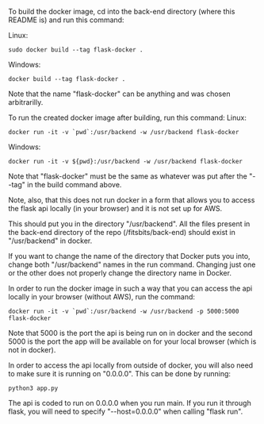 To build the docker image, cd into the back-end directory (where this README is) and run this command:

Linux:

    sudo docker build --tag flask-docker .

Windows:

    docker build --tag flask-docker .

Note that the name "flask-docker" can be anything and was chosen arbitrarilly.

To run the created docker image after building, run this command:
Linux:

    docker run -it -v `pwd`:/usr/backend -w /usr/backend flask-docker

Windows:

    docker run -it -v ${pwd}:/usr/backend -w /usr/backend flask-docker

Note that "flask-docker" must be the same as whatever was put after the "--tag" in the build command above.

Note, also, that this does not run docker in a form that allows you to access the flask api locally (in your browser) and it is not set up for AWS.

This should put you in the directory "/usr/backend". All the files present in the back-end directory of the repo (/fitsbits/back-end) should exist in "/usr/backend" in docker.

If you want to change the name of the directory that Docker puts you into, change both "/usr/backend" names in the run command. Changing just one or the other does not properly change the directory name in Docker.

In order to run the docker image in such a way that you can access the api locally in your browser (without AWS), run the command:

    docker run -it -v `pwd`:/usr/backend -w /usr/backend -p 5000:5000 flask-docker

Note that 5000 is the port the api is being run on in docker and the second 5000 is the port the app will be available on for your local browser (which is not in docker).

In order to access the api locally from outside of docker, you will also need to make sure it is running on "0.0.0.0". This can be done by running:

    python3 app.py

The api is coded to run on 0.0.0.0 when you run main. If you run it through flask, you will need to specify "--host=0.0.0.0" when calling "flask run".


